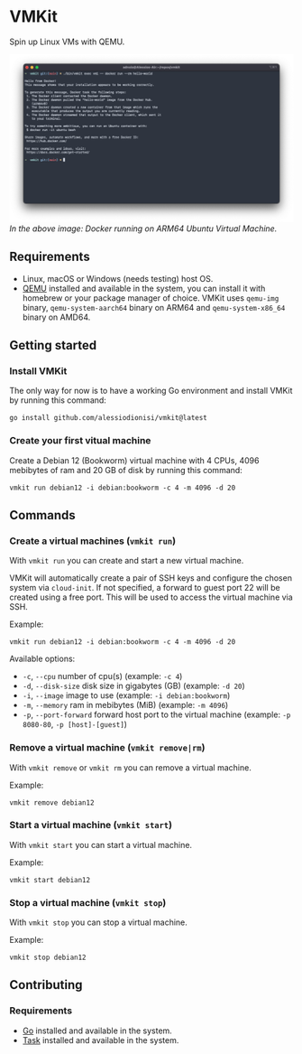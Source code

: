 # VMKit

Spin up Linux VMs with QEMU.

![Docker running on ARM64 Virtual Machine](/docs/docker.png)
_In the above image: Docker running on ARM64 Ubuntu Virtual Machine._

## Requirements

- Linux, macOS or Windows (needs testing) host OS.
- [QEMU](https://www.qemu.org) installed and available in the system, you can install it with homebrew or your package manager of choice. VMKit uses `qemu-img` binary, `qemu-system-aarch64` binary on ARM64 and `qemu-system-x86_64` binary on AMD64.

## Getting started

### Install VMKit

The only way for now is to have a working Go environment and install VMKit by running this command:

```shell
go install github.com/alessiodionisi/vmkit@latest
```

### Create your first vitual machine

Create a Debian 12 (Bookworm) virtual machine with 4 CPUs, 4096 mebibytes of ram and 20 GB of disk by running this command:

```shell
vmkit run debian12 -i debian:bookworm -c 4 -m 4096 -d 20
```

## Commands

### Create a virtual machines (`vmkit run`)

With `vmkit run` you can create and start a new virtual machine.

VMKit will automatically create a pair of SSH keys and configure the chosen system via `cloud-init`. If not specified, a forward to guest port 22 will be created using a free port. This will be used to access the virtual machine via SSH.

Example:

```shell
vmkit run debian12 -i debian:bookworm -c 4 -m 4096 -d 20
```

Available options:

- `-c`, `--cpu` number of cpu(s) (example: `-c 4`)
- `-d`, `--disk-size` disk size in gigabytes (GB) (example: `-d 20`)
- `-i`, `--image` image to use (example: `-i debian:bookworm`)
- `-m`, `--memory` ram in mebibytes (MiB) (example: `-m 4096`)
- `-p`, `--port-forward` forward host port to the virtual machine (example: `-p 8080-80`, `-p [host]-[guest]`)

### Remove a virtual machine (`vmkit remove|rm`)

With `vmkit remove` or `vmkit rm` you can remove a virtual machine.

Example:

```shell
vmkit remove debian12
```

### Start a virtual machine (`vmkit start`)

With `vmkit start` you can start a virtual machine.

Example:

```shell
vmkit start debian12
```

### Stop a virtual machine (`vmkit stop`)

With `vmkit stop` you can stop a virtual machine.

Example:

```shell
vmkit stop debian12
```

## Contributing

### Requirements

- [Go](https://golang.org) installed and available in the system.
- [Task](https://taskfile.dev) installed and available in the system.
